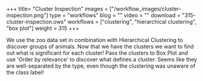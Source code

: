+++
title= "Cluster Inspection"
images =  ["/workflow_images/cluster-inspection.png"]
type = "workflows"
blog =  ""
video = ""
download = "315-cluster-inspection.ows"
workflows = ["clustering", "hierarchical clustering", "box plot"]
weight = 315
+++

We use the zoo data set in combination with Hierarchical Clustering to discover groups of animals. Now that we have the clusters we want to find out what is significant for each cluster! Pass the clusters to Box Plot and use 'Order by relevance' to discover what defines a cluster. Seems like they are well-separated by the type, even though the clustering was unaware of the class label!
